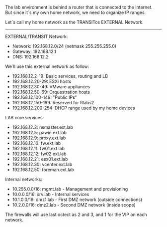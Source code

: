 
The lab environment is behind a router that is connected to the Internet.<br>
But since it´s my own home network, we need to organize IP ranges.<br>

Let´s call my home network as the TRANSITos EXTERNAL Network.<br>

---
EXTERNAL/TRANSIT Network:
- Network: 192.168.12.0/24 (netmask 255.255.255.0)
- Gateway: 192.168.12.1
- DNS: 192.168.12.2


We´ll use this external network as follow:

- 192.168.12.2-19: Basic services, routing and LB
- 192.168.12.20-29: ESXi hosts
- 192.168.12.30-49: VMware appliances
- 192.168.12.50-69: Orquestration hosts
- 192.168.12.100-149: "Public IPs"
- 192.168.12.150-199: Reserved for Rlabs2
- 192.168.12.200-254: DHCP range used by my home devices


LAB core services:
- 192.168.12.2: nsmaster.ext.lab
- 192.168.12.5: pawin.ext.lab
- 192.168.12.9: proxy.ext.lab
- 192.168.12.10: fw.ext.lab
- 192.168.12.11: fw01.ext.lab
- 192.168.12.12: fw02.ext.lab
- 192.168.12.21: esx01.ext.lab
- 192.168.12.30: vcenter.ext.lab
- 192.168.12.50: foreman.ext.lab

Internal networks:
- 10.255.0.0/16: mgmt.lab - Management and provisioning
- 10.0.0.0/16: srv.lab - Internal services
- 10.1.0.0/16: dmz1.lab - First DMZ network  (outside connections)
- 10.2.0.0/16: dmz2.lab - Second DMZ network (inside scope)

The firewalls will use last octect as 2 and 3, and 1 for the VIP on each network.
